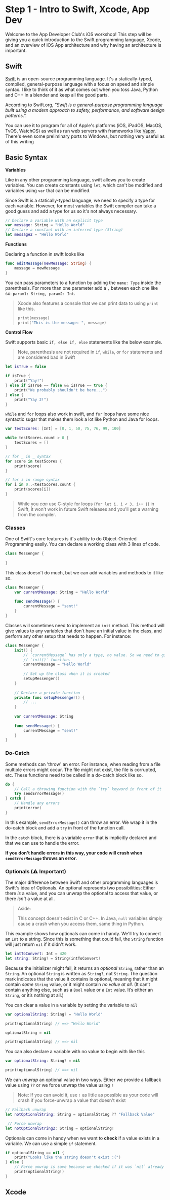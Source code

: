 # Step 1 - Intro to Swift, Xcode, App Dev

Welcome to the App Developer Club's iOS workshop! This step will be giving you a quick introduction to the Swift programming language, Xcode, and an overview of iOS App architecture and why having an architecture is important.

## Swift

[Swift](https://swift.org/about/) is an open-source programming language. It's a statically-typed, compiled, general-purpose language with a focus on speed and simple syntax. I like to think of it as what comes out when you toss Java, Python and C++ in a blender and keep all the good parts.

According to Swift.org, *"Swift is a general-purpose programming language built using a modern approach to safety, performance, and software design patterns.".*

You can use it to program for all of Apple's platforms (iOS, iPadOS, MacOS, TvOS, WatchOS) as well as run web servers with frameworks like [Vapor](https://vapor.codes/). There's even some preliminary ports to Windows, but nothing very useful as of this writing

## Basic Syntax

**Variables**

Like in any other programming language, swift allows you to create variables. You can create constants using `let`, which can't be modified and variables using `var` that can be modified. 

Since Swift is a statically-typed language, we need to specify a type for each variable. However, for most variables the Swift compiler can take a good guess and add a type for us so it's not always necessary.

```swift
// Declare a variable with an explicit type
var message: String = "Hello World"
// Declare a constant with an inferred type (String)
let message2 = "Hello World"
```

**Functions**

Declaring a function in swift looks like

```swift
func editMessage(newMessage: String) {
    message = newMessage
}
```

You can pass parameters to a function by adding the `name: Type` inside the parenthesis. For more than one parameter add a `,` between each one like so: `param1: String, param2: Int`.

> Xcode also features a console that we can print data to using `print` like this.
>
> ```swift
> print(message)
> print("This is the message: ", message)
> ```

**Control Flow**

Swift supports basic `if, else if, else` statements like the below example. 

> Note, parenthesis are not required in `if`, `while`, or `for` statements and are considered bad in Swift

```swift
let isTrue = false

if isTrue {
    print("Yay!")
} else if isTrue == false && isTrue == true {
    print("We probably shouldn't be here...")
} else {
    print("Yay 2!")
}
```

`while` and `for` loops also work in swift, and `for` loops have some nice syntactic sugar that makes them look a lot like Python and Java for loops.

```swift
var testScores: [Int] = [0, 1, 50, 75, 76, 99, 100]

while testScores.count > 0 {
    testScores = []
}

// for _ in _ syntax
for score in testScores {
    print(score)
}

// for i in range syntax
for i in 0..<testScores.count {
    print(scores[i])
}
```

> While you *can* use C-style for loops (`for let i, i < 3, i++ {`) in Swift, it won't work in future Swift releases and you'll get a warning from the compiler.

### Classes

One of Swift's core features is it's ability to do Object-Oriented Programming easily. You can declare a working class with 3 lines of code.

```swift
class Messenger {
  
}
```

This class doesn't do much, but we can add variables and methods to it like so.

```swift
class Messenger {
    var currentMessage: String = "Hello World"
  
    func sendMessage() {
        currentMessage = "sent!"
    }
}
```

Classes will sometimes need to implement an `init` method. This method will give values to any variables that don't have an initial value in the class, and perform any other setup that needs to happen. For instance:

```swift
class Messenger {
    init() {
        // `currentMessage` has only a type, no value. So we need to give it a value in the
        // `init()` function.
        currentMessage = "Hello World"
    
        // Set up the class when it is created
        setupMessenger()
    }
  
    // Declare a private function
    private func setupMessenger() {
        // ...
    }
  
    var currentMessage: String
  
    func sendMessage() {
        currentMessage = "sent!"
    }
}
```

### Do-Catch

Some methods can 'throw' an error. For instance, when reading from a file multiple errors might occur. The file might not exist, the file is corrupted, etc. These functions need to be called in a do-catch block like so.

```swift
do {
    // Call a throwing function with the `try` keyword in front of it
    try sendErrorMessage()
} catch {
    // Handle any errors
    print(error)
}
```

In this example, `sendErrorMessage()` can throw an error. We wrap it in the do-catch block and add a `try` in front of the function call. 

In the `catch` block, there is a variable `error` that is implicitly declared and that we can use to handle the error.

**If you don't handle errors in this way, your code will crash when `sendErrorMessage` throws an error.**

### **Optionals (⚠️ Important)**

The major difference between Swift and other programming languages is Swift's idea of Optionals. An optional represents two possibilities: Either there *is* a value, and you can unwrap the optional to access that value, or there *isn’t* a value at all.

> Aside:
>
> This concept doesn't exist in C or C++. In Java, `null` variables simply cause a crash when you access them, same thing in Python.

This example shows how optionals can come in handy. We'll try to convert an `Int` to a string. Since this is something that could fail, the `String` function will just return `nil` if it didn't work.

```swift
let intToConvert: Int = 420
let string: String? = String(intToConvert)
```

Because the initializer might fail, it returns an *optional* `String`, rather than an `String`. An optional `String` is written as `String?`, not `String`. The question mark indicates that the value it contains is optional, meaning that it might contain *some* `String` value, or it might contain *no value at all*. (It can’t contain anything else, such as a `Bool` value or a `Int` value. It’s either an `String`, or it’s nothing at all.)

You can clear a value in a variable by setting the variable to `nil`

```swift
var optionalString: String? = "Hello World"

print(optionalString) // ==> "Hello World"

optionalString = nil

print(optionalString) // ==> nil
```

You can also declare a variable with no value to begin with like this

```swift
var optionalString: String? = nil

print(optionalString) // ==> nil
```

We can *unwrap* an optional value in two ways. Either we provide a fallback value using `??` or we force unwrap the value using `!`

> Note: If you can avoid it, use `!` as little as possible as your code will crash if you force-unwrap a value that doesn't exist

```swift
// Fallback unwrap
let notOptionalString: String = optionalString ?? "Fallback Value"

 // Force unwrap
let notOptionalString2: String = optionalString!
```

Optionals can come in handy when we want to **check** if a value exists in a variable. We can use a simple `if` statement.

```swift
if optionalString == nil {
    print("Looks like the string doesn't exist :(")
} else {
    // Force unwrap is save because we checked if it was `nil` already
    print(optionalString!)
}
```

## Xcode

